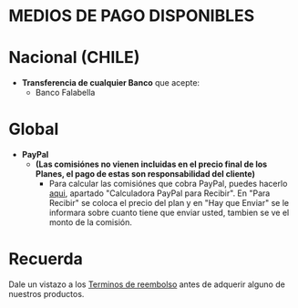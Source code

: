 # MEDIOS DE PAGO DISPONIBLES
# Nacional (CHILE)
* **Transferencia de cualquier Banco** que acepte:
  - Banco Falabella
# Global
* **PayPal**
  - **(Las comisiónes no vienen incluidas en el precio final de los Planes, el pago de estas son responsabilidad del cliente)**
    - Para calcular las comisiónes que cobra PayPal, puedes hacerlo [aqui](https://vendercomprardolares.com/calculadora-comisiones-paypal.php), apartado "Calculadora PayPal para Recibir".
      En "Para Recibir" se coloca el precio del plan y en "Hay que Enviar" se le informara sobre cuanto tiene que enviar usted, tambien se ve el monto de la comisión.

# Recuerda
Dale un vistazo a los [Terminos de reembolso](https://github.com/Diiegoof/Nova/blob/main/premium/legal/TERMINOS_DE_REEMBOLSO.md) antes de adquerir alguno de nuestros productos.
